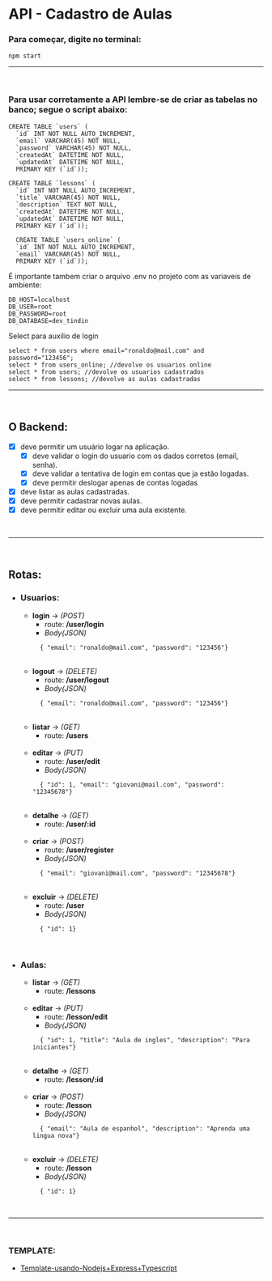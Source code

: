 # API - Cadastro de Aulas

### Para começar, digite no terminal:
 ``` 
npm start 
 ```

---

<br>

### Para usar corretamente a API lembre-se de criar as tabelas no banco; segue o script abaixo:

```
CREATE TABLE `users` (
  `id` INT NOT NULL AUTO_INCREMENT,
  `email` VARCHAR(45) NOT NULL,
  `password` VARCHAR(45) NOT NULL,
  `createdAt` DATETIME NOT NULL,
  `updatedAt` DATETIME NOT NULL,
  PRIMARY KEY (`id`));
```

```
CREATE TABLE `lessons` (
  `id` INT NOT NULL AUTO_INCREMENT,
  `title` VARCHAR(45) NOT NULL,
  `description` TEXT NOT NULL,
  `createdAt` DATETIME NOT NULL,
  `updatedAt` DATETIME NOT NULL,
  PRIMARY KEY (`id`));
```

```
  CREATE TABLE `users_online` (
  `id` INT NOT NULL AUTO_INCREMENT,
  `email` VARCHAR(45) NOT NULL,
  PRIMARY KEY (`id`));
```

É importante tambem criar o arquivo .env no projeto com as variaveis de ambiente:
```
DB_HOST=localhost
DB_USER=root
DB_PASSWORD=root
DB_DATABASE=dev_tindin
```

Select para auxilio de login
```
select * from users where email="ronaldo@mail.com" and password="123456";
select * from users_online; //devolve os usuarios online
select * from users; //devolve os usuarios cadastrados
select * from lessons; //devolve as aulas cadastradas
```

---

<br>

## **O Backend:**

- [x] deve permitir um usuário logar na aplicação.
  - [x] deve validar o login do usuario com os dados corretos (email, senha).
  - [x] deve validar a tentativa de login em contas que ja estão logadas.
  - [x] deve permitir deslogar apenas de contas logadas
- [x] deve listar as aulas cadastradas.
- [x] deve permitir cadastrar novas aulas.
- [x] deve permitir editar ou excluir uma aula existente.

<br>

---
  
<br>

## **Rotas**:

- ### **Usuarios:**

  - **login** -> *(POST)*
    - route: **/user/login**
    - *Body(JSON)*
    ```
      { "email": "ronaldo@mail.com", "password": "123456"}
    ``` 

  <br>

  - **logout** -> *(DELETE)* 
    - route: **/user/logout** 
    - *Body(JSON)*
    ```
      { "email": "ronaldo@mail.com", "password": "123456"}
    ``` 

  <br>

  - **listar** -> *(GET)*
    - route: **/users**

  <br>

  - **editar** -> *(PUT)*
    - route: **/user/edit** 
    - *Body(JSON)*
    ```
      { "id": 1, "email": "giovani@mail.com", "password": "12345678"}
    ``` 

  <br>

  - **detalhe** -> *(GET)*
    - route: **/user/:id**

  <br>

  - **criar** -> *(POST)*
    - route: **/user/register**
    - *Body(JSON)*
    ```
      { "email": "giovani@mail.com", "password": "12345678"}
    ``` 

  <br>

  - **excluir** -> *(DELETE)*
    - route: **/user**
    - *Body(JSON)*
    ```
      { "id": 1}
    ``` 

<br>

- ### **Aulas:**

  - **listar** -> *(GET)*
    - route: **/lessons**

  <br>

  - **editar** -> *(PUT)*
    - route: **/lesson/edit** 
    - *Body(JSON)*
    ```
      { "id": 1, "title": "Aula de ingles", "description": "Para iniciantes"}
    ``` 

  <br>

  - **detalhe** -> *(GET)*
    - route: **/lesson/:id**

  <br>

  - **criar** -> *(POST)*
    - route: **/lesson**
    - *Body(JSON)*
    ```
      { "email": "Aula de espanhol", "description": "Aprenda uma lingua nova"}
    ``` 

  <br>

  - **excluir** -> *(DELETE)*
    - route: **/lesson**
    - *Body(JSON)*
    ```
      { "id": 1}
    ``` 

<br>

---
<br>

### **TEMPLATE:**
- [Template-usando-Nodejs+Express+Typescript](https://github.com/fabiotindin/template-node-ts.git)
